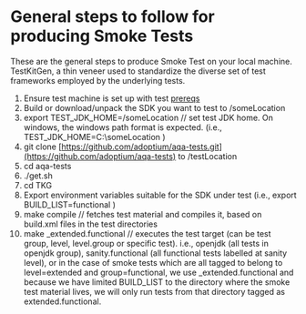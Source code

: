 # General steps to follow for producing Smoke Tests

These are the general steps to produce Smoke Test on your local machine. TestKitGen, a thin veneer used to standardize the diverse set of test frameworks employed by the underlying tests.

1. Ensure test machine is set up with test [prereqs](https://github.com/eclipse-openj9/openj9/blob/master/test/docs/Prerequisites.md)
2. Build or download/unpack the SDK you want to test to /someLocation
3. export TEST_JDK_HOME=/someLocation // set test JDK home. On windows, the windows path format is expected. (i.e., TEST_JDK_HOME=C:\someLocation )
4. git clone [https://github.com/adoptium/aqa-tests.git](https://github.com/adoptium/aqa-tests) to /testLocation
5. cd aqa-tests
6. ./get.sh
7. cd TKG
8. Export environment variables suitable for the SDK under test (i.e., export BUILD_LIST=functional )
9. make compile // fetches test material and compiles it, based on build.xml files in the test directories
10. make _extended.functional // executes the test target (can be test group, level, level.group or specific test). i.e., openjdk (all tests in openjdk group), sanity.functional (all functional tests labelled at sanity level), or in the case of smoke tests which are all tagged to belong to level=extended and group=functional, we use _extended.functional and because we have limited BUILD_LIST to the directory where the smoke test material lives, we will only run tests from that directory tagged as extended.functional.
